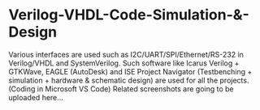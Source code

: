 # Verilog-VHDL-Code-Simulation-&-Design
 Various interfaces are used such as I2C/UART/SPI/Ethernet/RS-232 in Verilog/VHDL and SystemVerilog.
 Such software like Icarus Verilog + GTKWave, EAGLE (AutoDesk) and ISE Project Navigator (Testbenching + simulation + hardware & schematic design)  are used for all the projects. (Coding in Microsoft VS Code)
 Related screenshots are going to be uploaded here...
